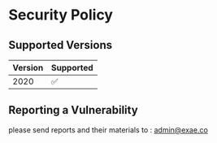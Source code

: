 # Security Policy

## Supported Versions

| Version | Supported          |
| ------- | ------------------ |
| 2020    | :white_check_mark: |

## Reporting a Vulnerability

please send reports and their materials to : admin@exae.co
